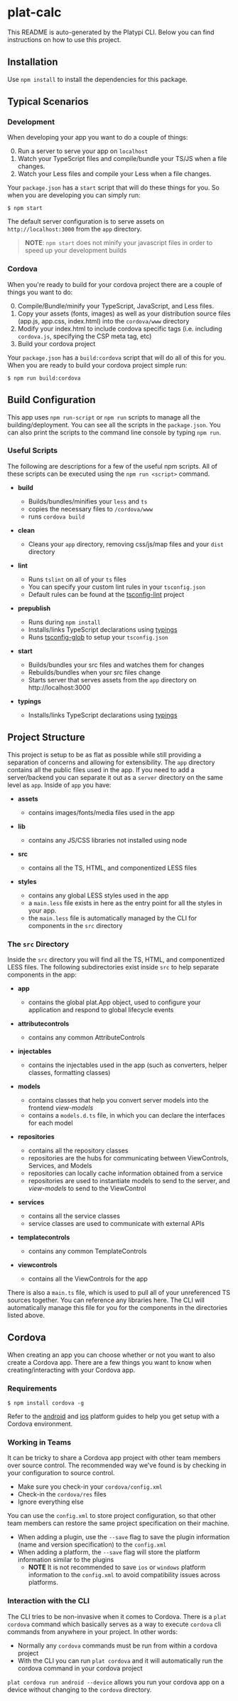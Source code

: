 # plat-calc

This README is auto-generated by the Platypi CLI. Below you can find instructions on how to use this project.

## Installation

Use `npm install` to install the dependencies for this package.

## Typical Scenarios

### Development

When developing your app you want to do a couple of things:

0. Run a server to serve your app on `localhost`
0. Watch your TypeScript files and compile/bundle your TS/JS when a file changes.
0. Watch your Less files and compile your Less when a file changes.

Your `package.json` has a `start` script that will do these things for you. So when you are developing you can simply run:

```
$ npm start
```

The default server configuration is to serve assets on `http://localhost:3000` from the `app` directory.

> **NOTE**: `npm start` does not minify your javascript files in order to speed up your development builds

### Cordova

When you're ready to build for your cordova project there are a couple of things you want to do:

0. Compile/Bundle/minify your TypeScript, JavaScript, and Less files.
0. Copy your assets (fonts, images) as well as your distribution source files (app.js, app.css, index.html) into the `cordova/www` directory
0. Modify your index.html to include cordova specific tags (i.e. including `cordova.js`, specifying the CSP meta tag, etc)
0. Build your cordova project

Your `package.json` has a `build:cordova` script that will do all of this for you. When you are ready to build your cordova project simple run:

```
$ npm run build:cordova
```

## Build Configuration

This app uses `npm run-script` or `npm run` scripts to manage all the building/deployment. You can see all
the scripts in the `package.json`. You can also print the scripts to the command line console by typing `npm run`.

### Useful Scripts

The following are descriptions for a few of the useful npm scripts. All of these scripts can be executed using the `npm run <script>` command.

- **build**
  - Builds/bundles/minifies your `less` and `ts`
  - copies the necessary files to `/cordova/www`
  - runs `cordova build`

- **clean**
  - Cleans your `app` directory, removing css/js/map files and your `dist` directory

- **lint**
  - Runs `tslint` on all of your `ts` files
  - You can specify your custom lint rules in your `tsconfig.json`
  - Default rules can be found at the [tsconfig-lint](https://github.com/wjohnsto/tsconfig-lint#user-content-default-rules) project

- **prepublish**
  - Runs during `npm install`
  - Installs/links TypeScript declarations using [typings](https://github.com/typings/typings)
  - Runs [tsconfig-glob](https://github.com/wjohnsto/tsconfig-glob) to setup your `tsconfig.json`

- **start**
  - Builds/bundles your src files and watches them for changes
  - Rebuilds/bundles when your src files change
  - Starts server that serves assets from the `app` directory on http://localhost:3000

- **typings**
  - Installs/links TypeScript declarations using [typings](https://github.com/typings/typings)

## Project Structure

This project is setup to be as flat as possible while still providing a separation of concerns and allowing for extensibility.
The `app` directory contains all the public files used in the app. If you need to add a server/backend you can separate it out
as a `server` directory on the same level as `app`. Inside of `app` you have:

- **assets**
  - contains images/fonts/media files used in the app

- **lib**
  - contains any JS/CSS libraries not installed using node

- **src**
  - contains all the TS, HTML, and componentized LESS files

- **styles**
  - contains any global LESS styles used in the app
  - a `main.less` file exists in here as the entry point for all the styles in your app.
  - the `main.less` file is automatically managed by the CLI for components in the `src` directory

### The `src` Directory

Inside the `src` directory you will find all the TS, HTML, and componentized LESS files. The following subdirectories exist
inside `src` to help separate components in the app:

- **app**
  - contains the global plat.App object, used to configure your application and respond to global lifecycle events

- **attributecontrols**
  - contains any common AttributeControls

- **injectables**
  - contains the injectables used in the app (such as converters, helper classes, formatting classes)

- **models**
  - contains classes that help you convert server models into the frontend *view-models*
  - contains a `models.d.ts` file, in which you can declare the interfaces for each model

- **repositories**
  - contains all the repository classes
  - repositories are the hubs for communicating between ViewControls, Services, and Models
  - repositories can locally cache information obtained from a service
  - repositories are used to instantiate models to send to the server, and *view-models* to send to the ViewControl

- **services**
  - contains all the service classes
  - service classes are used to communicate with external APIs

- **templatecontrols**
  - contains any common TemplateControls

- **viewcontrols**
  - contains all the ViewControls for the app

There is also a `main.ts` file, which is used to pull all of your unreferenced TS sources together. You can reference any libraries
here. The CLI will automatically manage this file for you for the components in the directories listed above.

## Cordova

When creating an app you can choose whether or not you want to also create a Cordova app. There are a few things you want to know when creating/interacting with your Cordova app.

### Requirements

```
$ npm install cordova -g
```

Refer to the [android](http://cordova.apache.org/docs/en/edge/guide_platforms_android_index.md.html#Android%20Platform%20Guide) and [ios](http://cordova.apache.org/docs/en/edge/guide_platforms_ios_index.md.html#iOS%20Platform%20Guide)
platform guides to help you get setup with a Cordova environment.

### Working in Teams

It can be tricky to share a Cordova app project with other team members over source control. The recommended way we've found is by checking in your configuration to source control.

- Make sure you check-in your `cordova/config.xml`
- Check-in the `cordova/res` files
- Ignore everything else

You can use the `config.xml` to store project configuration, so that other team members can restore the same project specification on their machine.

- When adding a plugin, use the `--save` flag to save the plugin information (name and version specification) to the `config.xml`
- When adding a platform, the `--save` flag will store the platform information similar to the plugins
  - **NOTE** It is not recommended to save `ios` or `windows` platform information to the `config.xml` to avoid compatibility issues across platforms.

### Interaction with the CLI

The CLI tries to be non-invasive when it comes to Cordova. There is a `plat cordova` command which basically serves as a way to execute `cordova`
cli commands from anywhere in your project. In other words:

- Normally any `cordova` commands must be run from within a cordova project
- With the CLI you can run `plat cordova` and it will automatically run the cordova command in your cordova project

`plat cordova run android --device` allows you run your cordova app on a device without changing to the `cordova` directory.
